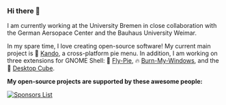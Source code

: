 ### Hi there 👋

I am currently working at the University Bremen in close collaboration with the German Aersopace Center and the Bauhaus University Weimar.

In my spare time, I love creating open-source software! My current main project is 🥧 [Kando](https://github.com/kando-menu/kando), a cross-platform pie menu. In addition, I am working on three extensions for GNOME Shell: 🥧 [Fly-Pie](https://github.com/Schneegans/Fly-Pie/), 🔥 [Burn-My-Windows](https://github.com/Schneegans/Burn-My-Windows/), and the 🧊 [Desktop Cube](https://github.com/Schneegans/Desktop-Cube/).

**My open-source projects are supported by these awesome people:**

[![Sponsors List](https://schneegans.github.io/sponsors/sponsors_tiny.svg)](https://schneegans.github.io/sponsors/)
